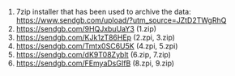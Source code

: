 1. 7zip installer that has been used to archive the data: https://www.sendgb.com/upload/?utm_source=JZtD2TWgRhQ
2. https://sendgb.com/9HQJxbuUaY3  (1.zip)
3. https://sendgb.com/KJk1zT86HEp  (2.zpi, 3.zip)
4. https://sendgb.com/Tmtx0SC6U5K  (4.zpi, 5.zpi)
5. https://sendgb.com/dK9T08Zyblt  (6.zip, 7.zip)
6. https://sendgb.com/FEmyaDsGIfB  (8.zpi, 9.zip)
